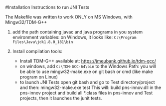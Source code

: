 #Installation Instructions to run JNI Tests

The Makefile was written to work ONLY on MS Windows, with Mingw32/TDM-G++

1. add the path containing javac and java programs in you system environment variables: on Windows, it looks like:
```C:\Program Files\Java\jdk1.8.0_181\bin```

2. Install compilation tools:
    - Install TDM-G++ available at: https://jmeubank.github.io/tdm-gcc/
    - on windows, add ```C:\TDM-GCC-64\bin``` to the Windows Path: you will be able to use mingw32-make.exe
      on git bash or cmd (like make program on Linux)
    - to launch JNI Tests open git bash and go to Test directory/project and then: 
      mingw32-make.exe test
      This will: build pns-innov.dll in the pns-innov project and build all *.class files in pns-innov
      and Test projects, then it launches the junit tests.
